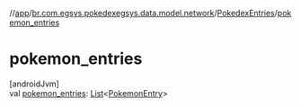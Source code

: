 //[app](../../../index.md)/[br.com.egsys.pokedexegsys.data.model.network](../index.md)/[PokedexEntries](index.md)/[pokemon_entries](pokemon_entries.md)

# pokemon_entries

[androidJvm]\
val [pokemon_entries](pokemon_entries.md): [List](https://kotlinlang.org/api/latest/jvm/stdlib/kotlin.collections/-list/index.html)&lt;[PokemonEntry](../-pokemon-entry/index.md)&gt;
